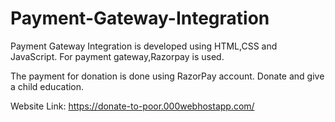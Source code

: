 # Payment-Gateway-Integration
Payment Gateway Integration is developed using HTML,CSS and JavaScript. For payment gateway,Razorpay is used.

The payment for donation is done using RazorPay account. 
Donate and give a child education.

Website Link: https://donate-to-poor.000webhostapp.com/
